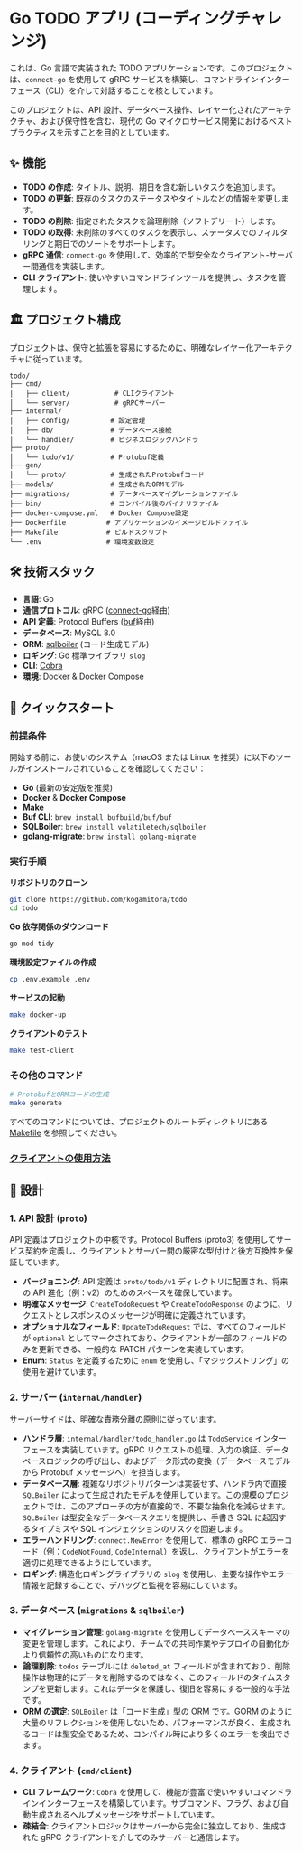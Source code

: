 # Go TODO アプリ (コーディングチャレンジ)

これは、Go 言語で実装された TODO アプリケーションです。このプロジェクトは、`connect-go` を使用して gRPC サービスを構築し、コマンドラインインターフェース（CLI）を介して対話することを核としています。

このプロジェクトは、API 設計、データベース操作、レイヤー化されたアーキテクチャ、および保守性を含む、現代の Go マイクロサービス開発におけるベストプラクティスを示すことを目的としています。

## ✨ 機能

- **TODO の作成**: タイトル、説明、期日を含む新しいタスクを追加します。
- **TODO の更新**: 既存のタスクのステータスやタイトルなどの情報を変更します。
- **TODO の削除**: 指定されたタスクを論理削除（ソフトデリート）します。
- **TODO の取得**: 未削除のすべてのタスクを表示し、ステータスでのフィルタリングと期日でのソートをサポートします。
- **gRPC 通信**: `connect-go` を使用して、効率的で型安全なクライアント-サーバー間通信を実装します。
- **CLI クライアント**: 使いやすいコマンドラインツールを提供し、タスクを管理します。

## 🏛️ プロジェクト構成

プロジェクトは、保守と拡張を容易にするために、明確なレイヤー化アーキテクチャに従っています。

```
todo/
├── cmd/
│   ├── client/           # CLIクライアント
│   └── server/           # gRPCサーバー
├── internal/
│   ├── config/          # 設定管理
│   ├── db/              # データベース接続
│   └── handler/         # ビジネスロジックハンドラ
├── proto/
│   └── todo/v1/         # Protobuf定義
├── gen/
│   └── proto/           # 生成されたProtobufコード
├── models/              # 生成されたORMモデル
├── migrations/          # データベースマイグレーションファイル
├── bin/                 # コンパイル後のバイナリファイル
├── docker-compose.yml   # Docker Compose設定
├── Dockerfile          # アプリケーションのイメージビルドファイル
├── Makefile            # ビルドスクリプト
└── .env                # 環境変数設定
```

## 🛠️ 技術スタック

- **言語**: Go
- **通信プロトコル**: gRPC ([connect-go](https://github.com/connectrpc/connect-go)経由)
- **API 定義**: Protocol Buffers ([buf](https://buf.build/)経由)
- **データベース**: MySQL 8.0
- **ORM**: [sqlboiler](https://github.com/volatiletech/sqlboiler) (コード生成モデル)
- **ロギング**: Go 標準ライブラリ `slog`
- **CLI**: [Cobra](https://github.com/spf13/cobra)
- **環境**: Docker & Docker Compose

## 🚀 クイックスタート

### 前提条件

開始する前に、お使いのシステム（macOS または Linux を推奨）に以下のツールがインストールされていることを確認してください：

- **Go** (最新の安定版を推奨)
- **Docker** & **Docker Compose**
- **Make**
- **Buf CLI**: `brew install bufbuild/buf/buf`
- **SQLBoiler**: `brew install volatiletech/sqlboiler`
- **golang-migrate**: `brew install golang-migrate`

### 実行手順

**リポジトリのクローン**

```bash
git clone https://github.com/kogamitora/todo
cd todo
```

**Go 依存関係のダウンロード**

```bash
go mod tidy
```

**環境設定ファイルの作成**

```bash
cp .env.example .env
```

**サービスの起動**

```bash
make docker-up
```

**クライアントのテスト**

```bash
make test-client
```

### その他のコマンド

```bash
# ProtobufとORMコードの生成
make generate
```

すべてのコマンドについては、プロジェクトのルートディレクトリにある [Makefile](Makefile) を参照してください。

### [クライアントの使用方法](CLIENT_README.md)

## 📐 設計

### 1\. API 設計 (`proto`)

API 定義はプロジェクトの中核です。Protocol Buffers (proto3) を使用してサービス契約を定義し、クライアントとサーバー間の厳密な型付けと後方互換性を保証しています。

- **バージョニング**: API 定義は `proto/todo/v1` ディレクトリに配置され、将来の API 進化（例：v2）のためのスペースを確保しています。
- **明確なメッセージ**: `CreateTodoRequest` や `CreateTodoResponse` のように、リクエストとレスポンスのメッセージが明確に定義されています。
- **オプショナルなフィールド**: `UpdateTodoRequest` では、すべてのフィールドが `optional` としてマークされており、クライアントが一部のフィールドのみを更新できる、一般的な PATCH パターンを実装しています。
- **Enum**: `Status` を定義するために `enum` を使用し、「マジックストリング」の使用を避けています。

### 2\. サーバー (`internal/handler`)

サーバーサイドは、明確な責務分離の原則に従っています。

- **ハンドラ層**: `internal/handler/todo_handler.go` は `TodoService` インターフェースを実装しています。gRPC リクエストの処理、入力の検証、データベースロジックの呼び出し、およびデータ形式の変換（データベースモデルから Protobuf メッセージへ）を担当します。
- **データベース層**: 複雑なリポジトリパターンは実装せず、ハンドラ内で直接 `SQLBoiler` によって生成されたモデルを使用しています。この規模のプロジェクトでは、このアプローチの方が直接的で、不要な抽象化を減らせます。`SQLBoiler` は型安全なデータベースクエリを提供し、手書き SQL に起因するタイプミスや SQL インジェクションのリスクを回避します。
- **エラーハンドリング**: `connect.NewError` を使用して、標準の gRPC エラーコード（例：`CodeNotFound`, `CodeInternal`）を返し、クライアントがエラーを適切に処理できるようにしています。
- **ロギング**: 構造化ロギングライブラリの `slog` を使用し、主要な操作やエラー情報を記録することで、デバッグと監視を容易にしています。

### 3\. データベース (`migrations` & `sqlboiler`)

- **マイグレーション管理**: `golang-migrate` を使用してデータベーススキーマの変更を管理します。これにより、チームでの共同作業やデプロイの自動化がより信頼性の高いものになります。
- **論理削除**: `todos` テーブルには `deleted_at` フィールドが含まれており、削除操作は物理的にデータを削除するのではなく、このフィールドのタイムスタンプを更新します。これはデータを保護し、復旧を容易にする一般的な手法です。
- **ORM の選定**: `SQLBoiler` は「コード生成」型の ORM です。GORM のように大量のリフレクションを使用しないため、パフォーマンスが良く、生成されるコードは型安全であるため、コンパイル時により多くのエラーを検出できます。

### 4\. クライアント (`cmd/client`)

- **CLI フレームワーク**: `Cobra` を使用して、機能が豊富で使いやすいコマンドラインインターフェースを構築しています。サブコマンド、フラグ、および自動生成されるヘルプメッセージをサポートしています。
- **疎結合**: クライアントロジックはサーバーから完全に独立しており、生成された gRPC クライアントを介してのみサーバーと通信します。
